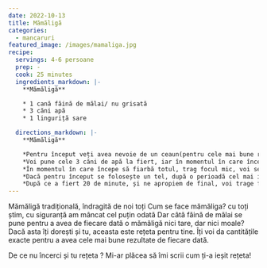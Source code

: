 ```yaml
---
date: 2022-10-13
title: Mămăligă
categories:
  - mancaruri
featured_image: /images/mamaliga.jpg
recipe:
  servings: 4-6 persoane
  prep: - 
  cook: 25 minutes
  ingredients_markdown: |-
    **Mămăligă**

    * 1 cană făină de mălai/ nu grisată
    * 3 căni apă
    * 1 linguriță sare

  directions_markdown: |-
    **Mămăligă**

    *Pentru început veți avea nevoie de un ceaun(pentru cele mai bune rezultate) sau o oală încăpătoare, neaderentă. 
    *Voi pune cele 3 căni de apă la fiert, iar în momentul în care începe să fiarbă voi pune sarea și în ploaie voi turna făina amestecând continuu cu un tel până este încorporată toată făina. 
    *În momentul în care începe să fiarbă totul, trag focul mic, voi semi-acoperi cu un capac și las să fiarbă pe foc mic pentru 20-25 de minute, amestecând odată la 3-5 minute pentru a nu se prinde pe fundul oalei. 
    *Dacă pentru început se folosește un tel, după o perioadă cel mai indicat este să folosiți o lingură de lemn.
    *După ce a fiert 20 de minute, și ne apropiem de final, voi trage focul maxim, las să fiarbă pentru 2-3 minute, cât să facă mămăliga o crustă subțire, apoi o torn rapid pe un dog. Acest lucru face ca mămăliga să iasă mai ușor din ceaun/oală.
---
```

Mămăligă tradițională, îndragită de noi toți
Cum se face mămăliga? cu toți știm, cu siguranță am mâncat cel puțin odată
Dar câtă făină de mălai se pune pentru a avea de fiecare dată o mămăligă nici tare, dar nici moale? Dacă asta îți dorești și tu, aceasta este rețeta pentru tine. Îți voi da cantitățile exacte pentru a avea cele mai bune rezultate de fiecare dată.

De ce nu încerci și tu rețeta ? Mi-ar plăcea să îmi scrii cum ți-a ieșit rețeta!